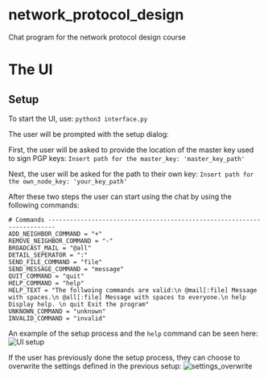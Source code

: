 # network_protocol_design
Chat program for the network protocol design course


# The UI

## Setup
To start the UI, use:
`python3 interface.py`

The user will be prompted with the setup dialog:

First, the user will be asked to provide the location of the master key used to sign PGP keys:
`Insert path for the master_key: 'master_key_path'`

Next, the user will be asked for the path to their own key:
`Insert path for the own_node_key: 'your_key_path'`

After these two steps the user can start using the chat by using the following commands:
```
# Commands ------------------------------------------------------------------------
ADD_NEIGHBOR_COMMAND = "+"
REMOVE_NEIGHBOR_COMMAND = "-"
BROADCAST_MAIL = "@all"
DETAIL_SEPERATOR = ":"
SEND_FILE_COMMAND = "file"
SEND_MESSAGE_COMMAND = "message"
QUIT_COMMAND = "quit"
HELP_COMMAND = "help"
HELP_TEXT = "The follwoing commands are valid:\n @mail[:file] Message with spaces.\n @all[:file] Message with spaces to everyone.\n help Display help. \n quit Exit the program"
UNKNOWN_COMMAND = "unknown"
INVALID_COMMAND = "invalid"
```

An example of the setup process and the `help` command can be seen here:
![UI setup](network_protocol_design/ui.PNG)

If the user has previously done the setup process, they can choose to overwrite the settings defined in the previous setup:
![settings_overwrite](network_protocol_design/overwrite.PNG)

